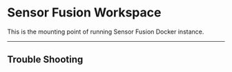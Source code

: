 # Sensor Fusion Workspace

This is the mounting point of running Sensor Fusion Docker instance.

---

## Trouble Shooting

